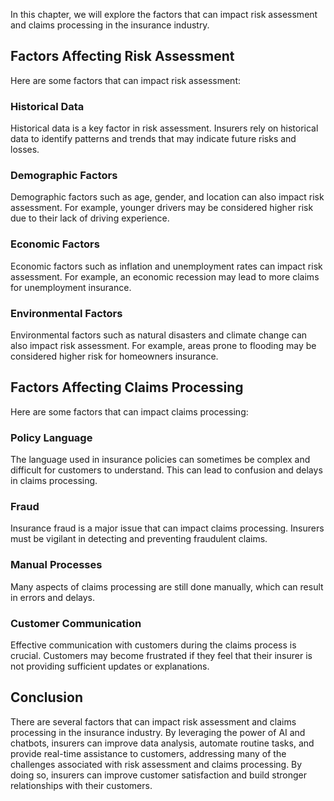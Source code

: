 
In this chapter, we will explore the factors that can impact risk assessment and claims processing in the insurance industry.

Factors Affecting Risk Assessment
---------------------------------

Here are some factors that can impact risk assessment:

### Historical Data

Historical data is a key factor in risk assessment. Insurers rely on historical data to identify patterns and trends that may indicate future risks and losses.

### Demographic Factors

Demographic factors such as age, gender, and location can also impact risk assessment. For example, younger drivers may be considered higher risk due to their lack of driving experience.

### Economic Factors

Economic factors such as inflation and unemployment rates can impact risk assessment. For example, an economic recession may lead to more claims for unemployment insurance.

### Environmental Factors

Environmental factors such as natural disasters and climate change can also impact risk assessment. For example, areas prone to flooding may be considered higher risk for homeowners insurance.

Factors Affecting Claims Processing
-----------------------------------

Here are some factors that can impact claims processing:

### Policy Language

The language used in insurance policies can sometimes be complex and difficult for customers to understand. This can lead to confusion and delays in claims processing.

### Fraud

Insurance fraud is a major issue that can impact claims processing. Insurers must be vigilant in detecting and preventing fraudulent claims.

### Manual Processes

Many aspects of claims processing are still done manually, which can result in errors and delays.

### Customer Communication

Effective communication with customers during the claims process is crucial. Customers may become frustrated if they feel that their insurer is not providing sufficient updates or explanations.

Conclusion
----------

There are several factors that can impact risk assessment and claims processing in the insurance industry. By leveraging the power of AI and chatbots, insurers can improve data analysis, automate routine tasks, and provide real-time assistance to customers, addressing many of the challenges associated with risk assessment and claims processing. By doing so, insurers can improve customer satisfaction and build stronger relationships with their customers.
